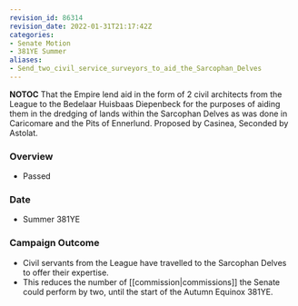 ```yaml
---
revision_id: 86314
revision_date: 2022-01-31T21:17:42Z
categories:
- Senate Motion
- 381YE Summer
aliases:
- Send_two_civil_service_surveyors_to_aid_the_Sarcophan_Delves
---
```



__NOTOC__
 That the Empire lend aid in the form of 2 civil architects from the League to the Bedelaar Huisbaas Diepenbeck for the purposes of aiding them in the dredging of lands within the Sarcophan Delves as was done in Caricomare and the Pits of Ennerlund.
Proposed by Casinea, Seconded by Astolat.

### Overview
* Passed

### Date
* Summer 381YE

### Campaign Outcome
* Civil servants from the League have travelled to the Sarcophan Delves to offer their expertise.
* This reduces the number of [[commission|commissions]] the Senate could perform by two, until the start of the Autumn Equinox 381YE.